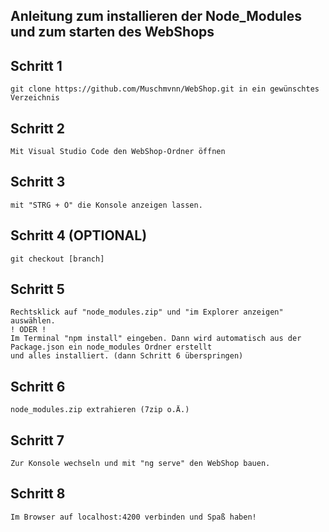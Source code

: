 ## Anleitung zum installieren der Node_Modules und zum starten des WebShops ##

## Schritt 1

    git clone https://github.com/Muschmvnn/WebShop.git in ein gewünschtes Verzeichnis

## Schritt 2

    Mit Visual Studio Code den WebShop-Ordner öffnen

## Schritt 3

    mit "STRG + Ö" die Konsole anzeigen lassen.

## Schritt 4 (OPTIONAL)

    git checkout [branch]

## Schritt 5

    Rechtsklick auf "node_modules.zip" und "im Explorer anzeigen" auswählen. 
    ! ODER !
    Im Terminal "npm install" eingeben. Dann wird automatisch aus der Package.json ein node_modules Ordner erstellt
    und alles installiert. (dann Schritt 6 überspringen)

## Schritt 6

    node_modules.zip extrahieren (7zip o.Ä.)

## Schritt 7

    Zur Konsole wechseln und mit "ng serve" den WebShop bauen.

## Schritt 8

    Im Browser auf localhost:4200 verbinden und Spaß haben!
